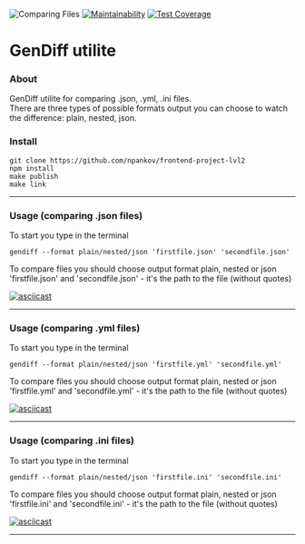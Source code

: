 ![Comparing Files](https://github.com/npankov/frontend-project-lvl2/workflows/Comparing%20Files/badge.svg) [![Maintainability](https://api.codeclimate.com/v1/badges/07161708789607c39140/maintainability)](https://codeclimate.com/github/npankov/frontend-project-lvl2/maintainability) [![Test Coverage](https://api.codeclimate.com/v1/badges/07161708789607c39140/test_coverage)](https://codeclimate.com/github/npankov/frontend-project-lvl2/test_coverage)

# GenDiff utilite
### About
GenDiff utilite for comparing .json, .yml, .ini files.  
There are three types of possible formats output you can choose to watch the difference: plain, nested, json.

### Install

    git clone https://github.com/npankov/frontend-project-lvl2
    npm install
    make publish
    make link

---

### Usage (comparing .json files)
To start you type in the terminal  

    gendiff --format plain/nested/json 'firstfile.json' 'secondfile.json'
To compare files you should choose output format plain, nested or json  
'firstfile.json' and 'secondfile.json' - it's the path to the file (without quotes)

[![asciicast](https://asciinema.org/a/lKvEtEoBRy13a954ORCdy75rl.svg)](https://asciinema.org/a/lKvEtEoBRy13a954ORCdy75rl)

---

### Usage (comparing .yml files)
To start you type in the terminal  

    gendiff --format plain/nested/json 'firstfile.yml' 'secondfile.yml'
To compare files you should choose output format plain, nested or json  
'firstfile.yml' and 'secondfile.yml' - it's the path to the file (without quotes)
 
[![asciicast](https://asciinema.org/a/3wCHryYbB1aZ81o4YzV6zFI8P.svg)](https://asciinema.org/a/3wCHryYbB1aZ81o4YzV6zFI8P)

---

### Usage (comparing .ini files)
To start you type in the terminal  

    gendiff --format plain/nested/json 'firstfile.ini' 'secondfile.ini'
To compare files you should choose output format plain, nested or json  
'firstfile.ini' and 'secondfile.ini' - it's the path to the file (without quotes)
 
[![asciicast](https://asciinema.org/a/V1ytihZh1FU5lqnlFxsiyy2yq.svg)](https://asciinema.org/a/V1ytihZh1FU5lqnlFxsiyy2yq)

---
